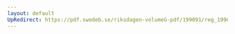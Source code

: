 ```yaml
---
layout: default
UpRedirect: https://pdf.swedeb.se/riksdagen-volumeG-pdf/199091/reg_199091/reg_199091_0199.pdf
---
```

